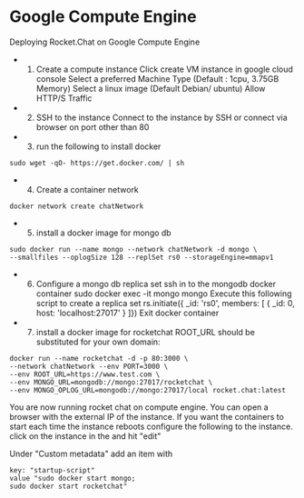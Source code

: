 # Google Compute Engine

Deploying Rocket.Chat on Google Compute Engine
- 1. Create a compute instance
Click create VM instance in google cloud console
Select a preferred Machine Type (Default : 1cpu, 3.75GB Memory)
Select a linux image (Default Debian/ ubuntu)
Allow HTTP/S Traffic
- 2. SSH to the instance
Connect to the instance by SSH or connect via browser on port other than 80
- 3. run the following to install docker
```
sudo wget -qO- https://get.docker.com/ | sh
```
- 4. Create a container network
```
docker network create chatNetwork
```
- 5. install a docker image for mongo db
```
sudo docker run --name mongo --network chatNetwork -d mongo \
--smallfiles --oplogSize 128 --replSet rs0 --storageEngine=mmapv1
```
- 6. Configure a mongo db replica set
ssh in to the mongodb docker container sudo docker exec -it mongo mongo
Execute this following script to create a replica set rs.initiate({ _id: 'rs0', members: [ { _id: 0, host: 'localhost:27017' } ]})
Exit docker container

- 7. install a docker image for rocketchat
ROOT_URL should be substituted for your own domain:
```
docker run --name rocketchat -d -p 80:3000 \
--network chatNetwork --env PORT=3000 \
--env ROOT_URL=https://www.test.com \
--env MONGO_URL=mongodb://mongo:27017/rocketchat \
--env MONGO_OPLOG_URL=mongodb://mongo:27017/local rocket.chat:latest
```


You are now running rocket chat on compute engine. You can open a browser with the external IP of the instance.
If you want the containers to start each time the instance reboots configure the following to the instance.
click on the instance in the and hit "edit"

Under "Custom metadata" add an item with
```
key: "startup-script"
value "sudo docker start mongo;
sudo docker start rocketchat"
```
